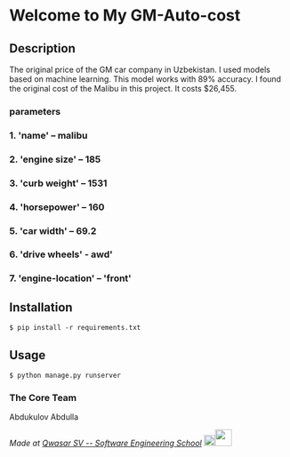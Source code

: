 
# Welcome to My GM-Auto-cost

## Description

The original price of the GM car company in Uzbekistan.
I used models based on machine learning. This model works with 89% accuracy. 
I found the original cost of the Malibu in this project. It costs $26,455.

### parameters
### 1. 'name' – malibu
### 2. 'engine size' – 185
### 3. 'curb weight' – 1531
### 4. 'horsepower' – 160
### 5. 'car width' – 69.2
### 6. 'drive wheels' - awd'
### 7. 'engine-location' – 'front'

## Installation
```
$ pip install -r requirements.txt
```

## Usage

```
$ python manage.py runserver
```




### The Core Team
Abdukulov Abdulla

<span><i>Made at <a href='https://qwasar.io'>Qwasar SV -- Software Engineering School</a></i></span> <span><img src='https://storage.googleapis.com/qwasar-public/qwasar-logo_50x50.png' width='20px' ><img src='https://logobank.uz:8005/media/logos_png/astrum-01.png' width='30x' ></span>





